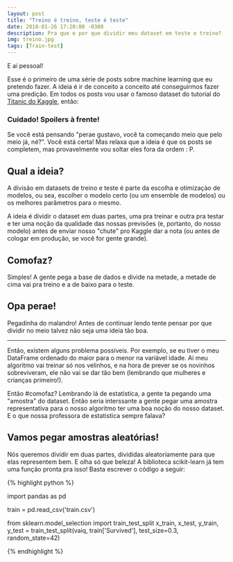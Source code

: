 ```yaml
---
layout: post
title: "Treino é treino, teste é teste"
date: 2018-01-26 17:20:00 -0300
description: Pra que e por que dividir meu dataset em teste e treino?
img: treino.jpg
tags: [Train-test]
---
```

E aí pessoal!

Esse é o primeiro de uma série de posts sobre machine learning que eu pretendo fazer. 
A ideia é ir de conceito a conceito até conseguirmos fazer uma predição. 
Em todos os posts vou usar o famoso dataset do tutorial do [Titanic do Kaggle](https://www.kaggle.com/c/titanic), então:

### Cuidado! Spoilers à frente!

Se você está pensando "perae gustavo, você ta começando meio que pelo meio já, né?". Você está certa! Mas relaxa que a ideia é que os posts 
se completem, mas provavelmente vou soltar eles fora da ordem : P.

## Qual a ideia?

A divisão em datasets de treino e teste é parte da escolha e otimizaçào de modelos, ou sea, escolher o modelo certo (ou um ensemble de modelos)
 ou os melhores parâmetros para o mesmo. 

A ideia é dividir o dataset em duas partes, uma pra treinar e outra pra testar e ter
uma noção da qualidade das nossas previsões (e, portanto, 
do nosso modelo) antes de enviar nosso "chute" pro Kaggle dar a nota 
(ou antes de cologar em produção, se você for gente grande).

## Comofaz?
Simples! A gente pega a base de dados e divide na metade,
 a metade de cima vai pra treino e a de baixo para o teste.
 
## Opa perae!
Pegadinha do malandro! Antes de continuar lendo tente pensar por que
dividir no meio talvez não seja uma ideia tão boa.

-------
Então, existem alguns problema possíveis. Por exemplo, se eu tiver o meu DataFrame
 ordenado do maior para o menor na variável idade. Aí meu algoritmo
vai treinar só nos velinhos, e na hora de prever se os novinhos sobreviveram, ele não 
vai se dar tão bem (lembrando que mulheres e crianças primeiro!).

Então #comofaz? Lembrando lá de estatística, a gente ta pegando uma "amostra"
do dataset. Então seria interssante a gente pegar uma amostra representativa para 
o nosso algoritmo ter uma boa noção do nosso dataset. E o que nossa professora de estatistica
sempre falava?

## Vamos pegar amostras aleatórias!

Nós queremos dividir em duas partes, divididas aleatoriamente
para que elas representem bem. E olha só que beleza! A biblioteca 
scikit-learn já tem uma função pronta pra isso! Basta escrever o código a seguir:

{% highlight python %}

import pandas as pd

train = pd.read_csv('train.csv')

from sklearn.model_selection import train_test_split
x_train, x_test, y_train, y_test = train_test_split(vaiq,
                                                    train['Survived'],
                                                    test_size=0.3,
                                                    random_state=42)
	
{% endhighlight %}
